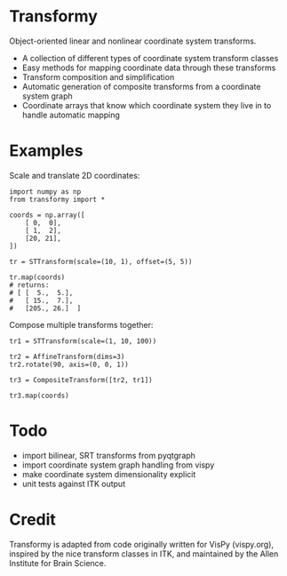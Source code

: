 Transformy
==========

Object-oriented linear and nonlinear coordinate system transforms.

* A collection of different types of coordinate system transform classes
* Easy methods for mapping coordinate data through these transforms
* Transform composition and simplification
* Automatic generation of composite transforms from a coordinate system graph
* Coordinate arrays that know which coordinate system they live in to handle automatic mapping
 

Examples
========

Scale and translate 2D coordinates:

```
import numpy as np
from transformy import *

coords = np.array([
    [ 0,  0],
    [ 1,  2],
    [20, 21],
])

tr = STTransform(scale=(10, 1), offset=(5, 5))

tr.map(coords)
# returns:
# [ [  5.,  5.],
#   [ 15.,  7.],
#   [205., 26.]  ]
```

Compose multiple transforms together:
    
```
tr1 = STTransform(scale=(1, 10, 100))

tr2 = AffineTransform(dims=3)
tr2.rotate(90, axis=(0, 0, 1))

tr3 = CompositeTransform([tr2, tr1])

tr3.map(coords)
```



Todo
====

* import bilinear, SRT transforms from pyqtgraph
* import coordinate system graph handling from vispy
* make coordinate system dimensionality explicit
* unit tests against ITK output


Credit
======

Transformy is adapted from code originally written for VisPy (vispy.org),
inspired by the nice transform classes in ITK, and
maintained by the Allen Institute for Brain Science.
